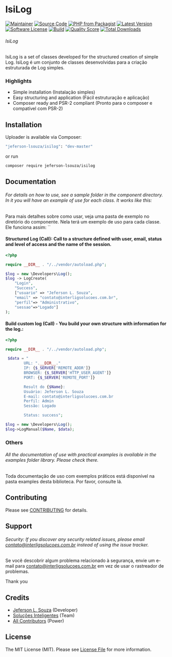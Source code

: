 # IsiLog

[![Maintainer](http://img.shields.io/badge/maintainer-@Jeferso28179293-blue.svg?style=flat-square)](https://twitter.com/Jeferso28179293)
[![Source Code](http://img.shields.io/badge/source-jeferson-lsouza/isilog-blue.svg?style=flat-square)](https://github.com/jeferson-lsouza/isilog)
[![PHP from Packagist](https://img.shields.io/packagist/php-v/jeferson-lsouza/isilog.svg?style=flat-square)](https://packagist.org/packages/jeferson-lsouza/isilog)
[![Latest Version](https://img.shields.io/github/release/jeferson-lsouza/isilog.svg?style=flat-square)](https://github.com/jeferson-lsouza/isilog/releases)
[![Software License](https://img.shields.io/badge/license-MIT-brightgreen.svg?style=flat-square)](LICENSE)
[![Build](https://img.shields.io/scrutinizer/build/g/jeferson-lsouza/isilog.svg?style=flat-square)](https://scrutinizer-ci.com/g/jeferson-lsouza/isilog)
[![Quality Score](https://img.shields.io/scrutinizer/g/jeferson-lsouza/isilog.svg?style=flat-square)](https://scrutinizer-ci.com/g/jeferson-lsouza/isilog)
[![Total Downloads](https://img.shields.io/packagist/dt/jeferson-lsouza/isilog.svg?style=flat-square)](https://packagist.org/packages/jeferson-lsouza/isilog)

###### IsiLog
IsiLog is a set of classes developed for the structured creation of simple Log.
IsiLog é um conjunto de classes desenvolvidas para a criação estruturada de Log simples.


### Highlights

- Simple installation (Instalação simples)
- Easy structuring and application (Fácil estruturação e aplicação)
- Composer ready and PSR-2 compliant (Pronto para o composer e compatível com PSR-2)

## Installation

Uploader is available via Composer:

```bash
"jeferson-lsouza/isilog": "dev-master"
```

or run

```bash
composer require jeferson-lsouza/isilog
```

## Documentation

###### For details on how to use, see a sample folder in the component directory. In it you will have an example of use for each class. It works like this:

Para mais detalhes sobre como usar, veja uma pasta de exemplo no diretório do componente. Nela terá um exemplo de uso para cada classe. Ele funciona assim:
``

#### Structured Log (Call): Call to a structure defined with user, email, status and level of access and the name of the session.

```php
<?php

require __DIR__ . "/../vendor/autoload.php";

$log = new \Developers\Log();
$log -> LogCreate(
    "Login",
    "Success",
    ["usuario" => "Jeferson L. Souza", 
    "email" => "contato@interligsolucoes.com.br", 
    "perfil"=> "Administrativo",
    "sessao"=>"Logado"]
);

```
#### Build custom log (Call) - You build your own structure with information for the log.:
```php
<?php

require __DIR__ . "/../vendor/autoload.php";

 $data = "
        URL: ".__DIR__."
        IP: {$_SERVER['REMOTE_ADDR']}
        BROWSER: {$_SERVER['HTTP_USER_AGENT']}
        PORT: {$_SERVER['REMOTE_PORT']}

        Result do {$Name}:
        Usuário: Jeferson L. Souza
        E-mail: contato@interligsolucoes.com.br
        Perfil: Admin
        Sessão: Logado

        Status: success";

$log = new \Developers\Log();
$log->LogManual($Name, $data); 


```

### Others

###### All the documentation of use with practical examples is available in the examples folder library. Please check there.

Toda documentação de uso com exemplos práticos está disponível na pasta examples desta biblioteca. Por favor, consulte lá.

## Contributing

Please see [CONTRIBUTING](https://github.com/jeferson-lsouza/isilog/blob/master/CONTRIBUTING.md) for details.

## Support

###### Security: If you discover any security related issues, please email contato@interligsolucoes.com.br instead of using the issue tracker.

Se você descobrir algum problema relacionado à segurança, envie um e-mail para contato@interligsolucoes.com.br em vez de usar o rastreador de problemas.

Thank you

## Credits

- [Jeferson L. Souza](https://github.com/JefersonLSouza) (Developer)
- [Soluções Inteligentes](https://github.com/jeferson-lsouza) (Team)
- [All Contributors](https://github.com/jeferson-lsouza/isilog/contributors) (Power)

## License

The MIT License (MIT). Please see [License File](https://github.com/jeferson-lsouza/isilog/blob/master/LICENSE) for more information.
